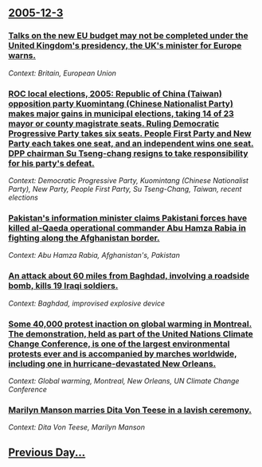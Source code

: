 ## [2005-12-3](/news/2005/12/3/index.md)

### [ Talks on the new EU budget may not be completed under the United Kingdom's presidency, the UK's minister for Europe warns. ](/news/2005/12/3/talks-on-the-new-eu-budget-may-not-be-completed-under-the-united-kingdom-s-presidency-the-uk-s-minister-for-europe-warns.md)
_Context: Britain, European Union_

### [ ROC local elections, 2005: Republic of China (Taiwan) opposition party Kuomintang (Chinese Nationalist Party) makes major gains in municipal elections, taking 14 of 23 mayor or county magistrate seats. Ruling Democratic Progressive Party takes six seats. People First Party and New Party each takes one seat, and an independent wins one seat. DPP chairman Su Tseng-chang resigns to take responsibility for his party's defeat. ](/news/2005/12/3/roc-local-elections-2005-republic-of-china-taiwan-opposition-party-kuomintang-chinese-nationalist-party-makes-major-gains-in-municipa.md)
_Context: Democratic Progressive Party, Kuomintang (Chinese Nationalist Party), New Party, People First Party, Su Tseng-Chang, Taiwan, recent elections_

### [ Pakistan's information minister claims Pakistani forces have killed al-Qaeda operational commander Abu Hamza Rabia in fighting along the Afghanistan border. ](/news/2005/12/3/pakistan-s-information-minister-claims-pakistani-forces-have-killed-al-qaeda-operational-commander-abu-hamza-rabia-in-fighting-along-the-af.md)
_Context: Abu Hamza Rabia, Afghanistan's, Pakistan_

### [ An attack about 60 miles from Baghdad, involving a roadside bomb, kills 19 Iraqi soldiers. ](/news/2005/12/3/an-attack-about-60-miles-from-baghdad-involving-a-roadside-bomb-kills-19-iraqi-soldiers.md)
_Context: Baghdad, improvised explosive device_

### [ Some 40,000 protest inaction on global warming in Montreal. The demonstration, held as part of the United Nations Climate Change Conference, is one of the largest environmental protests ever and is accompanied by marches worldwide, including one in hurricane-devastated New Orleans. ](/news/2005/12/3/some-40-000-protest-inaction-on-global-warming-in-montreal-the-demonstration-held-as-part-of-the-united-nations-climate-change-conference.md)
_Context: Global warming, Montreal, New Orleans, UN Climate Change Conference_

### [ Marilyn Manson marries Dita Von Teese in a lavish ceremony.](/news/2005/12/3/marilyn-manson-marries-dita-von-teese-in-a-lavish-ceremony.md)
_Context: Dita Von Teese, Marilyn Manson_

## [Previous Day...](/news/2005/12/2/index.md)

